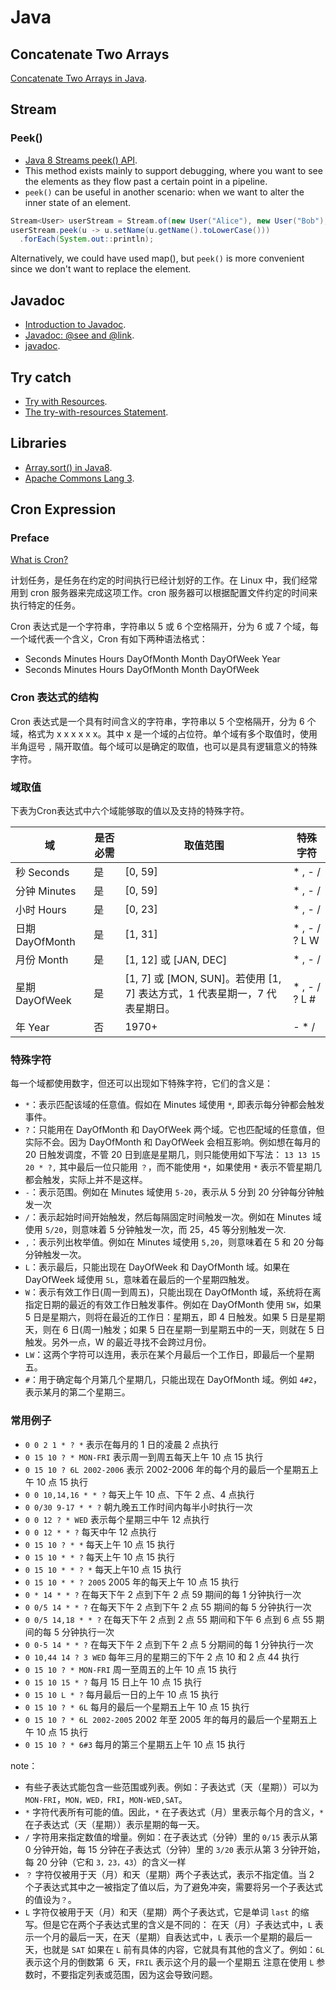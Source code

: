 # Java

## Concatenate Two Arrays

[Concatenate Two Arrays in Java](https://www.baeldung.com/java-concatenate-arrays).

## Stream

### Peek()

- [Java 8 Streams peek() API](https://www.baeldung.com/java-streams-peek-api).
- This method exists mainly to support debugging, where you want to see the elements as they flow past a certain point in a pipeline.
- `peek()` can be useful in another scenario: when we want to alter the inner state of an element.

```java
Stream<User> userStream = Stream.of(new User("Alice"), new User("Bob"), new User("Chuck"));
userStream.peek(u -> u.setName(u.getName().toLowerCase()))
  .forEach(System.out::println);
```

Alternatively, we could have used map(), but `peek()` is more convenient since we don't want to replace the element.

## Javadoc

- [Introduction to Javadoc](https://www.baeldung.com/javadoc#3-javadoc-at-field-level).
- [Javadoc: @see and @link](https://www.baeldung.com/javadoc-see-vs-link).
- [javadoc](https://docs.oracle.com/en/java/javase/11/tools/javadoc.html).

## Try catch

- [Try with Resources](https://www.baeldung.com/java-try-with-resources).
- [The try-with-resources Statement](https://docs.oracle.com/javase/tutorial/essential/exceptions/tryResourceClose.html).

## Libraries

- [Array.sort() in Java8](https://www.geeksforgeeks.org/dual-pivot-quicksort/).
- [Apache Commons Lang 3](https://www.baeldung.com/java-commons-lang-3).

## Cron Expression

### Preface

[What is Cron?](https://en.wikipedia.org/wiki/Cron)

计划任务，是任务在约定的时间执行已经计划好的工作。在 Linux 中，我们经常用到 cron 服务器来完成这项工作。cron 服务器可以根据配置文件约定的时间来执行特定的任务。

Cron 表达式是一个字符串，字符串以 5 或 6 个空格隔开，分为 6 或 7 个域，每一个域代表一个含义，Cron 有如下两种语法格式：

- Seconds Minutes Hours DayOfMonth Month DayOfWeek Year
- Seconds Minutes Hours DayOfMonth Month DayOfWeek

### Cron 表达式的结构

Cron 表达式是一个具有时间含义的字符串，字符串以 5 个空格隔开，分为 6 个域，格式为 x x x x x x。其中 x 是一个域的占位符。单个域有多个取值时，使用半角逗号 `,` 隔开取值。每个域可以是确定的取值，也可以是具有逻辑意义的特殊字符。

### 域取值

下表为Cron表达式中六个域能够取的值以及支持的特殊字符。

| 域 | 是否必需 | 取值范围 | 特殊字符 |
| ------ | ------ | ------ | ------ |
| 秒 Seconds | 是 | [0, 59] | * , - / |
| 分钟 Minutes | 是 | [0, 59] |* , - / |
| 小时 Hours | 是 | [0, 23] | * , - / |
| 日期 DayOfMonth | 是 | [1, 31] |* , - / ? L W |
| 月份 Month | 是 | [1, 12] 或 [JAN, DEC] | * , - / |
| 星期 DayOfWeek | 是 | [1, 7] 或 [MON, SUN]。若使用 [1, 7] 表达方式，1 代表星期一，7 代表星期日。 |* , - / ? L # |
| 年 Year | 否 | 1970+ | - * / |

### 特殊字符

每一个域都使用数字，但还可以出现如下特殊字符，它们的含义是：

- `*`：表示匹配该域的任意值。假如在 Minutes 域使用 `*`, 即表示每分钟都会触发事件。
- `?`：只能用在 DayOfMonth 和 DayOfWeek 两个域。它也匹配域的任意值，但实际不会。因为 DayOfMonth 和 DayOfWeek 会相互影响。例如想在每月的 20 日触发调度，不管 20 日到底是星期几，则只能使用如下写法： `13 13 15 20 * ?,` 其中最后一位只能用 `？`，而不能使用 `*`，如果使用 `*` 表示不管星期几都会触发，实际上并不是这样。
- `-`：表示范围。例如在 Minutes 域使用 `5-20`，表示从 5 分到 20 分钟每分钟触发一次
- `/`：表示起始时间开始触发，然后每隔固定时间触发一次。例如在 Minutes 域使用 `5/20`，则意味着 5 分钟触发一次，而 25，45 等分别触发一次.
- `,`：表示列出枚举值。例如在 Minutes 域使用 `5,20`，则意味着在 5 和 20 分每分钟触发一次。
- `L`：表示最后，只能出现在 DayOfWeek 和 DayOfMonth 域。如果在 DayOfWeek 域使用 `5L`，意味着在最后的一个星期四触发。
- `W`：表示有效工作日(周一到周五)，只能出现在 DayOfMonth 域，系统将在离指定日期的最近的有效工作日触发事件。例如在 DayOfMonth 使用 `5W`，如果 5 日是星期六，则将在最近的工作日：星期五，即 4 日触发。如果 5 日是星期天，则在 6 日(周一)触发；如果 5 日在星期一到星期五中的一天，则就在 5 日触发。另外一点，W 的最近寻找不会跨过月份。
- `LW`：这两个字符可以连用，表示在某个月最后一个工作日，即最后一个星期五。
- `#`：用于确定每个月第几个星期几，只能出现在 DayOfMonth 域。例如 `4#2`，表示某月的第二个星期三。

### 常用例子

- `0 0 2 1 * ? *` 表示在每月的 1 日的凌晨 2 点执行
- `0 15 10 ? * MON-FRI` 表示周一到周五每天上午 10 点 15 执行
- `0 15 10 ? 6L 2002-2006` 表示 2002-2006 年的每个月的最后一个星期五上午 10 点 15 执行
- `0 0 10,14,16 * * ?` 每天上午 10 点、下午 2 点、4 点执行
- `0 0/30 9-17 * * ?` 朝九晚五工作时间内每半小时执行一次
- `0 0 12 ? * WED` 表示每个星期三中午 12 点执行
- `0 0 12 * * ?` 每天中午 12 点执行
- `0 15 10 ? * *` 每天上午 10 点 15 执行
- `0 15 10 * * ?` 每天上午 10 点 15 执行
- `0 15 10 * * ? *` 每天上午10 点 15 执行
- `0 15 10 * * ? 2005` 2005 年的每天上午 10 点 15 执行
- `0 * 14 * * ?` 在每天下午 2 点到下午 2 点 59 期间的每 1 分钟执行一次
- `0 0/5 14 * * ?` 在每天下午 2 点到下午 2 点 55 期间的每 5 分钟执行一次
- `0 0/5 14,18 * * ?` 在每天下午 2 点到 2 点 55 期间和下午 6 点到 6 点 55 期间的每 5 分钟执行一次
- `0 0-5 14 * * ?` 在每天下午 2 点到下午 2 点 5 分期间的每 1 分钟执行一次
- `0 10,44 14 ? 3 WED` 每年三月的星期三的下午 2 点 10 和 2 点 44 执行
- `0 15 10 ? * MON-FRI` 周一至周五的上午 10 点 15 执行
- `0 15 10 15 * ?` 每月 15 日上午 10 点 15 执行
- `0 15 10 L * ?` 每月最后一日的上午 10 点 15 执行
- `0 15 10 ? * 6L` 每月的最后一个星期五上午 10 点 15 执行
- `0 15 10 ? * 6L 2002-2005` 2002 年至 2005 年的每月的最后一个星期五上午 10 点 15 执行
- `0 15 10 ? * 6#3` 每月的第三个星期五上午 10 点 15 执行

note：

- 有些子表达式能包含一些范围或列表。例如：子表达式（天（星期））可以为 `MON-FRI`，`MON，WED，FRI`，`MON-WED,SAT`。
- `*` 字符代表所有可能的值。因此，`*` 在子表达式（月）里表示每个月的含义，`*` 在子表达式（天（星期））表示星期的每一天。
- `/` 字符用来指定数值的增量。例如：在子表达式（分钟）里的 `0/15` 表示从第 0 分钟开始，每 15 分钟在子表达式（分钟）里的 `3/20` 表示从第 3 分钟开始，每 20 分钟（它和 `3，23，43`）的含义一样
- `？` 字符仅被用于天（月）和天（星期）两个子表达式，表示不指定值。当 2 个子表达式其中之一被指定了值以后，为了避免冲突，需要将另一个子表达式的值设为`？`。
- `L` 字符仅被用于天（月）和天（星期）两个子表达式，它是单词 `last` 的缩写。但是它在两个子表达式里的含义是不同的： 在天（月）子表达式中，`L` 表示一个月的最后一天，在天（星期）自表达式中，`L` 表示一个星期的最后一天，也就是 `SAT` 如果在 `L` 前有具体的内容，它就具有其他的含义了。例如：`6L` 表示这个月的倒数第 ６ 天，`FRIL` 表示这个月的最一个星期五 注意在使用 `L` 参数时，不要指定列表或范围，因为这会导致问题。
